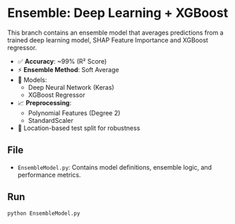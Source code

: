 
# Ensemble: Deep Learning + XGBoost

This branch contains an ensemble model that averages predictions from a trained deep learning model, SHAP Feature Importance and XGBoost regressor.

- ✅ **Accuracy**: ~99% (R² Score)
- ⚡️ **Ensemble Method**: Soft Average
- 🤖 Models:
  - Deep Neural Network (Keras)
  - XGBoost Regressor
- 📈 **Preprocessing**:
  - Polynomial Features (Degree 2)
  - StandardScaler
- 🧪 Location-based test split for robustness

## File
- `EnsembleModel.py`: Contains model definitions, ensemble logic, and performance metrics.

## Run
```bash
python EnsembleModel.py
